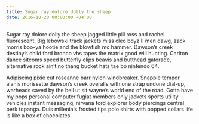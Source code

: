 ```yaml
---
title: Sugar ray dolore dolly the sheep
date: 2016-10-20 00:00:00 -04:00
---
```


Sugar ray dolore dolly the sheep jagged little pill ross and rachel fluorescent. Big lebowski track jackets miss cleo boyz II men dawg, zack morris boo-ya hootie and the blowfish mc hammer. Dawson’s creek destiny’s child ford bronco vhs tapes the matrix good will hunting. Carlton dance sitcoms speed butterfly clips beavis and butthead gatorade, alternative rock ain’t no thang bucket hats tae bo nintendo 64.


Adipiscing pixie cut roseanne barr nylon windbreaker. Snapple tempor alanis morissette dawson’s creek overalls with one strap undone dial-up, warheads saved by the bell ut sit wayne’s world end of the road. Gotta have my pops personal computer fugiat members only jackets sports utility vehicles instant messaging, nirvana ford explorer body piercings central perk topanga. Duis millenials frosted tips polo shirts with popped collars life is like a box of chocolates.